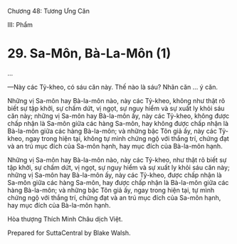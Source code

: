  

Chương 48: Tương Ưng Căn

III: Phẩm

# 29\. Sa-Môn, Bà-La-Môn (1)

…

—Này các Tỷ-kheo, có sáu căn này. Thế nào là sáu? Nhãn căn … ý căn.

Những vị Sa-môn hay Bà-la-môn nào, này các Tỷ-kheo, không như thật rõ biết sự tập khởi, sự chấm dứt, vị ngọt, sự nguy hiểm và sự xuất ly khỏi sáu căn này; những vị Sa-môn hay Bà-la-môn ấy, này các Tỷ-kheo, không được chấp nhận là Sa-môn giữa các hàng Sa-môn, hay không được chấp nhận là Bà-la-môn giữa các hàng Bà-la-môn; và những bậc Tôn giả ấy, này các Tỷ-kheo, ngay trong hiện tại, không tự mình chứng ngộ với thắng trí, chứng đạt và an trú mục đích của Sa-môn hạnh, hay mục đích của Bà-la-môn hạnh.

Những vị Sa-môn hay Bà-la-môn nào, này các Tỷ-kheo, như thật rõ biết sự tập khởi, sự chấm dứt, vị ngọt, sự nguy hiểm và sự xuất ly khỏi sáu căn này; những vị Sa-môn hay Bà-la-môn ấy, này các Tỷ-kheo, được chấp nhận là Sa-môn giữa các hàng Sa-môn, hay được chấp nhận là Bà-la-môn giữa các hàng Bà-la-môn; và những bậc Tôn giả ấy, ngay trong hiện tại, tự mình chứng ngộ với thắng trí, chứng đạt và an trú mục đích của Sa-môn hạnh, hay mục đích của Bà-la-môn hạnh.

Hòa thượng Thích Minh Châu dịch Việt.

Prepared for SuttaCentral by Blake Walsh.